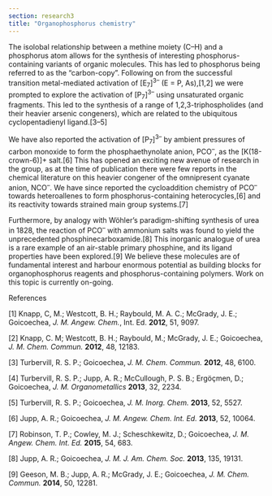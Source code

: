 ```yaml
---
section: research3
title: "Organophosphorus chemistry"
---
```



The isolobal relationship between a methine moiety (C–H) and a phosphorus atom allows for the synthesis of interesting phosphorus-containing variants of organic molecules. This has led to phosphorus being referred to as the “carbon-copy”. Following on from the successful transition metal-mediated activation of [E<sub>7</sub>]<sup>3–</sup> (E = P, As),[1,2] we were prompted to explore the activation of [P<sub>7</sub>]<sup>3–</sup> using unsaturated organic fragments. This led to the synthesis of a range of 1,2,3-triphospholides (and their heavier arsenic congeners), which are related to the ubiquitous cyclopentadienyl ligand.[3–5] 

We have also reported the activation of [P<sub>7</sub>]<sup>3–</sup> by ambient pressures of carbon monoxide to form the phosphaethynolate anion, PCO<sup>–</sup>, as the [K(18-crown-6)]+ salt.[6] This has opened an exciting new avenue of research in the group, as at the time of publication there were few reports in the chemical literature on this heavier congener of the omnipresent cyanate anion, NCO<sup>–</sup>. We have since reported the cycloaddition chemistry of PCO<sup>–</sup> towards heteroallenes to form phosphorus-containing heterocycles,[6] and its reactivity towards strained main group systems.[7] 

Furthermore, by analogy with Wöhler’s paradigm-shifting synthesis of urea in 1828, the reaction of PCO<sup>–</sup> with ammonium salts was found to yield the unprecedented phosphinecarboxamide.[8] This inorganic analogue of urea is a rare example of an air-stable primary phosphine, and its ligand properties have been explored.[9] We believe these molecules are of fundamental interest and harbour enormous potential as building blocks for organophosphorus reagents and phosphorus-containing polymers. Work on this topic is currently on-going.

References

[1] Knapp, C, M.; Westcott, B. H.; Raybould, M. A. C.; McGrady, J. E.; Goicoechea, _J. M. Angew. Chem._, Int. Ed. __2012__, 51, 9097.

[2] Knapp, C. M; Westcott, B. H.; Raybould, M.; McGrady, J. E.; Goicoechea, _J. M. Chem. Commun._ __2012__, 48, 12183.

[3] Turbervill, R. S. P.; Goicoechea, _J. M. Chem. Commun._ __2012__, 48, 6100.

[4] Turbervill, R. S. P.; Jupp, A. R.; McCullough, P. S. B.; Ergöçmen, D.; Goicoechea, _J. M. Organometallics_ __2013__, 32, 2234.

[5] Turbervill, R. S. P.; Goicoechea, _J. M. Inorg. Chem._ __2013__, 52, 5527.

[6] Jupp, A. R.; Goicoechea, _J. M. Angew. Chem. Int. Ed._ __2013__, 52, 10064.

[7] Robinson, T. P.; Cowley, M. J.; Scheschkewitz, D.; Goicoechea, _J. M. Angew. Chem. Int. Ed._ __2015__, 54, 683. 

[8] Jupp, A. R.; Goicoechea, _J. M. J. Am. Chem. Soc._ __2013__, 135, 19131.

[9] Geeson, M. B.; Jupp, A. R.; McGrady, J. E.; Goicoechea, _J. M. Chem. Commun._ __2014__, 50, 12281.

